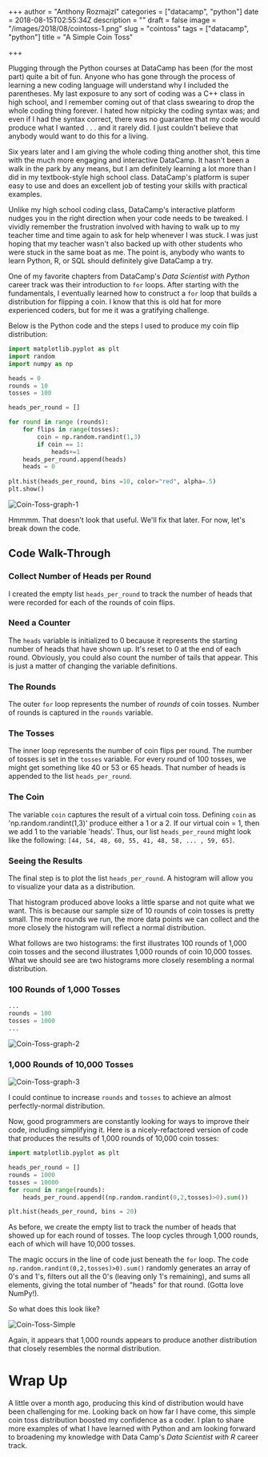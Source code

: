 +++
author = "Anthony Rozmajzl"
categories = ["datacamp", "python"]
date = 2018-08-15T02:55:34Z
description = ""
draft = false
image = "/images/2018/08/cointoss-1.png"
slug = "cointoss"
tags = ["datacamp", "python"]
title = "A Simple Coin Toss"

+++


Plugging through the Python courses at DataCamp has been (for the most part) quite a bit of fun. Anyone who has gone through the process of learning a new coding language will understand why I included the parentheses. My last exposure to any sort of coding was a C++ class in high school, and I remember coming out of that class swearing to drop the whole coding thing forever. I hated how nitpicky the coding syntax was; and even if I had the syntax correct, there was no guarantee that my code would produce what I wanted . . . and it rarely did. I just couldn't believe that anybody would want to do this for a living.

Six years later and I am giving the whole coding thing another shot, this time with the much more engaging and interactive DataCamp. It hasn't been a walk in the park by any means, but I am definitely learning a lot more than I did in my textbook-style high school class. DataCamp's platform is super easy to use and does an excellent job of testing your skills with practical examples. 

Unlike my high school coding class, DataCamp's interactive platform nudges you in the right direction when your code needs to be tweaked. I vividly remember the frustration involved with having to walk up to my teacher time and time again to ask for help whenever I was stuck. I was just hoping that my teacher wasn't also backed up with other students who were stuck in the same boat as me. The point is, anybody who wants to learn Python, R, or SQL should definitely give DataCamp a try.

One of my favorite chapters from DataCamp's *Data Scientist with Python* career track was their introduction to `for` loops. After starting with the fundamentals, I eventually learned how to construct a `for` loop that builds a distribution for flipping a coin. I know that this is old hat for more experienced coders, but for me it was a gratifying challenge.

Below is the Python code and the steps I used to produce my coin flip distribution:

```python
import matplotlib.pyplot as plt
import random
import numpy as np

heads = 0
rounds = 10
tosses = 100

heads_per_round = []

for round in range (rounds):
    for flips in range(tosses):
        coin = np.random.randint(1,3)
        if coin == 1:
            heads+=1
    heads_per_round.append(heads)
    heads = 0
    
plt.hist(heads_per_round, bins =10, color="red", alpha=.5)
plt.show()
```
![Coin-Toss-graph-1](/content/images/2018/08/Coin-Toss-graph-1.png)

Hmmmm.  That doesn't look that useful.  We'll fix that later.  For now, let's break down the code.

## Code Walk-Through

### Collect Number of Heads per Round
I created the empty list `heads_per_round` to track the number of heads that were recorded for each of the rounds of coin flips. 

### Need a Counter
The `heads` variable is initialized to 0 because it represents the starting number of heads that have shown up. It's reset to 0 at the end of each round. Obviously, you could also count the number of tails that appear. This is just a matter of changing the variable definitions.

### The Rounds
The outer `for` loop represents the number of *rounds* of coin tosses. Number of rounds is captured in the `rounds` variable. 

### The Tosses
The inner loop represents the number of coin flips per round. The number of tosses is set in the `tosses` variable. For every round of 100 tosses, we might get something like 40 or 53 or 65 heads. That number of heads is appended to the list `heads_per_round`. 

### The Coin
The variable `coin` captures the result of a virtual coin toss. Defining `coin` as 'np.random.randint(1,3)' produce either a 1 or a 2. If our virtual coin = 1, then we add 1 to the variable 'heads'.  Thus, our list `heads_per_round` might look like the following: `[44, 54, 48, 60, 55, 41, 48, 58, ... , 59, 65]`.

### Seeing the Results
The final step is to plot the list `heads_per_round`. A histogram will allow you to visualize your data as a distribution.

That histogram produced above looks a little sparse and not quite what we want. This is because our sample size of 10 rounds of coin tosses is pretty small. The more rounds we run, the more data points we can collect and the more closely the histogram will reflect a normal distribution. 

What follows are two histograms: the first illustrates 100 rounds of 1,000 coin tosses and the second illustrates 1,000 rounds of coin 10,000 tosses. What we should see are two histograms more closely resembling a normal distribution.

### 100 Rounds of 1,000 Tosses
```python
...
rounds = 100
tosses = 1000
...
```
![Coin-Toss-graph-2](/content/images/2018/08/Coin-Toss-graph-2.png)

### 1,000 Rounds of 10,000 Tosses

![Coin-Toss-graph-3](/content/images/2018/08/Coin-Toss-graph-3.png)

I could continue to increase `rounds` and `tosses` to achieve an almost perfectly-normal distribution. 

Now, good programmers are constantly looking for ways to improve their code, including simplifying it.  Here is a nicely-refactored version of code that produces the results of 1,000 rounds of 10,000 coin tosses:

```python
import matplotlib.pyplot as plt

heads_per_round = []
rounds = 1000
tosses = 10000
for round in range(rounds):
    heads_per_round.append((np.random.randint(0,2,tosses)>0).sum())

plt.hist(heads_per_round, bins = 20)
```

As before, we create the empty list to track the number of heads that showed up for each round of tosses. The loop cycles through 1,000 rounds, each of which will have 10,000 tosses. 

The magic occurs in the line of code just beneath the `for` loop. The code `np.random.randint(0,2,tosses)>0).sum()` randomly generates an array of 0's and 1's, filters out all the 0's (leaving only 1's remaining), and sums all elements, giving the total number of "heads" for that round. (Gotta love NumPy!).

So what does this look like?

![Coin-Toss-Simple](/content/images/2018/08/Coin-Toss-Simple.png)

Again, it appears that 1,000 rounds appears to produce another distribution that closely resembles the normal distribution.

# Wrap Up

A little over a month ago, producing this kind of distribution would have been challenging for me. Looking back on how far I have come, this simple coin toss distribution boosted my confidence as a coder. I plan to share more examples of what I have learned with Python and am looking forward to broadening my knowledge with Data Camp's *Data Scientist with R* career track.

